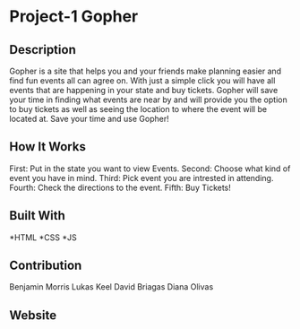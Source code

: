 # Project-1  Gopher


## Description

Gopher is a site that helps you and your friends make planning easier and find fun events all can agree on. With just a simple click you will have all events that are happening in your state and buy tickets. Gopher will save your time in finding what events are near by and will provide you the option to buy tickets as well as seeing the location to where the event will be located at. 
Save your time and use Gopher! 

## How It Works

First: Put in the state you want to view Events. 
Second: Choose what kind of event you have in mind. 
Third: Pick event you are intrested in attending.
Fourth: Check the directions to the event.
Fifth: Buy Tickets! 



## Built With 
*HTML *CSS *JS

## Contribution 
Benjamin Morris
Lukas Keel
David Briagas
Diana Olivas

## Website 





